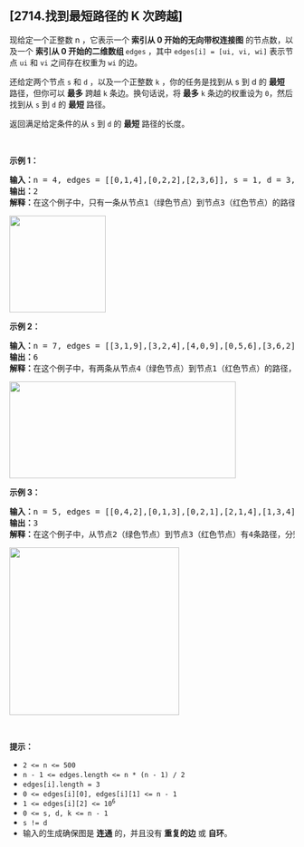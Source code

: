 ## [2714.找到最短路径的 K 次跨越]
<p>现给定一个正整数 n ，它表示一个<strong>&nbsp;索引从 0 开始的无向带权连接图</strong> 的节点数，以及一个&nbsp;<strong>索引从 0 开始的二维数组&nbsp;</strong><code>edges</code> ，其中 <code>edges[i] = [ui, vi, wi]</code> 表示节点 <code>ui</code> 和 <code>vi</code> 之间存在权重为 <code>wi</code> 的边。</p>

<p>还给定两个节点 <code>s</code> 和 <code>d</code> ，以及一个正整数 <code>k</code> ，你的任务是找到从 s 到 d 的 <strong>最短 </strong>路径，但你可以 <strong>最多</strong> 跨越 <code>k</code> 条边。换句话说，将 <strong>最多</strong> <code>k</code> 条边的权重设为 <code>0</code>，然后找到从 <code>s</code> 到 <code>d</code> 的 <strong>最短</strong> 路径。</p>

<p>返回满足给定条件的从 <code>s</code> 到 <code>d</code> 的 <strong>最短</strong> 路径的长度。</p>

<p>&nbsp;</p>

<p><strong class="example">示例 1：</strong></p>

<pre>
<b>输入：</b>n = 4, edges = [[0,1,4],[0,2,2],[2,3,6]], s = 1, d = 3, k = 2
<b>输出：</b>2
<b>解释：</b>在这个例子中，只有一条从节点1（绿色节点）到节点3（红色节点）的路径，即（1-&gt;0-&gt;2-&gt;3），其长度为4 + 2 + 6 = 12。现在我们可以将两条边的权重设为 0，即将蓝色边的权重设为 0，那么路径的长度就变为 0 + 2 + 0 = 2。可以证明 2 是我们在给定条件下能够达到的最小路径长度。
</pre>

<p><img alt="" src="https://assets.leetcode.com/uploads/2023/05/30/1.jpg" style="width: 170px; height: 171px;" /></p>

<p><strong class="example">示例 2：</strong></p>

<pre>
<b>输入：</b>n = 7, edges = [[3,1,9],[3,2,4],[4,0,9],[0,5,6],[3,6,2],[6,0,4],[1,2,4]], s = 4, d = 1, k = 2
<b>输出：</b>6
<b>解释：</b>在这个例子中，有两条从节点4（绿色节点）到节点1（红色节点）的路径，分别是（4-&gt;0-&gt;6-&gt;3-&gt;2-&gt;1）和（4-&gt;0-&gt;6-&gt;3-&gt;1）。第一条路径的长度为 9 + 4 + 2 + 4 + 4 = 23，第二条路径的长度为 9 + 4 + 2 + 9 = 24。现在，如果我们将蓝色边的权重设为 0，那么最短路径的长度就变为 0 + 4 + 2 + 0 = 6。可以证明 6 是我们在给定条件下能够达到的最小路径长度。
</pre>

<p><img alt="" src="https://assets.leetcode.com/uploads/2023/05/30/2.jpg" style="width: 400px; height: 171px;" /></p>

<p><strong class="example">示例 3：</strong></p>

<pre>
<b>输入：</b>n = 5, edges = [[0,4,2],[0,1,3],[0,2,1],[2,1,4],[1,3,4],[3,4,7]], s = 2, d = 3, k = 1
<b>输出：</b>3
<b>解释：</b>在这个例子中，从节点2（绿色节点）到节点3（红色节点）有4条路径，分别是（2-&gt;1-&gt;3）、（2-&gt;0-&gt;1-&gt;3）、（2-&gt;1-&gt;0-&gt;4-&gt;3）和（2-&gt;0-&gt;4-&gt;3）。前两条路径的长度为4 + 4 = 1 + 3 + 4 = 8，第三条路径的长度为4 + 3 + 2 + 7 = 16，最后一条路径的长度为1 + 2 + 7 = 10。现在，如果我们将蓝色边的权重设为 0，那么最短路径的长度就为1 + 2 + 0 = 3。可以证明在给定条件下，3 是我们能够达到的最小路径长度。
</pre>

<p><img alt="" src="https://assets.leetcode.com/uploads/2023/05/30/3.jpg" style="width: 300px; height: 296px;" /></p>

<p>&nbsp;</p>

<p><strong>提示：</strong></p>

<ul>
	<li><code>2 &lt;= n &lt;= 500</code></li>
	<li><code>n - 1 &lt;= edges.length &lt;= n * (n - 1) / 2</code></li>
	<li><code>edges[i].length = 3</code></li>
	<li><code>0 &lt;= edges[i][0], edges[i][1] &lt;= n - 1</code></li>
	<li><code>1 &lt;= edges[i][2] &lt;=&nbsp;10<sup>6</sup></code></li>
	<li><code>0 &lt;= s, d, k&nbsp;&lt;= n - 1</code></li>
	<li><code>s != d</code></li>
	<li>输入的生成确保图是 <strong>连通</strong> 的，并且没有 <strong>重复的边</strong> 或 <strong>自环</strong>。</li>
</ul>
